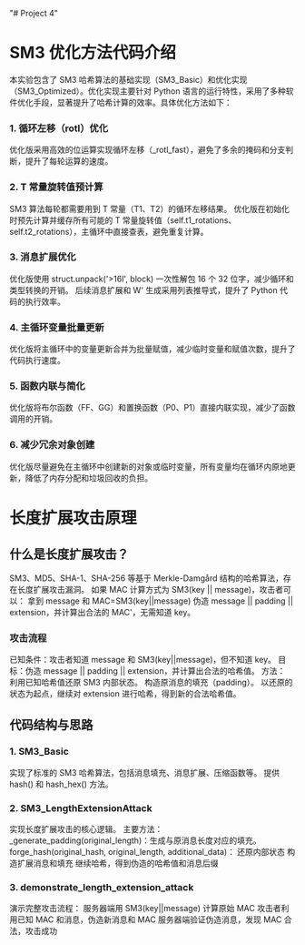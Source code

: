 "# Project 4" 
# SM3 优化方法代码介绍
本实验包含了 SM3 哈希算法的基础实现（SM3_Basic）和优化实现（SM3_Optimized）。优化实现主要针对 Python 语言的运行特性，采用了多种软件优化手段，显著提升了哈希计算的效率。具体优化方法如下：

### 1. 循环左移（rotl）优化
优化版采用高效的位运算实现循环左移（_rotl_fast），避免了多余的掩码和分支判断，提升了每轮运算的速度。
### 2. T 常量旋转值预计算
SM3 算法每轮都需要用到 T 常量（T1、T2）的循环左移结果。
优化版在初始化时预先计算并缓存所有可能的 T 常量旋转值（self.t1_rotations、self.t2_rotations），主循环中直接查表，避免重复计算。
### 3. 消息扩展优化
优化版使用 struct.unpack('>16I', block) 一次性解包 16 个 32 位字，减少循环和类型转换的开销。
后续消息扩展和 W' 生成采用列表推导式，提升了 Python 代码的执行效率。
### 4. 主循环变量批量更新
优化版将主循环中的变量更新合并为批量赋值，减少临时变量和赋值次数，提升了代码执行速度。
### 5. 函数内联与简化
优化版将布尔函数（FF、GG）和置换函数（P0、P1）直接内联实现，减少了函数调用的开销。
### 6. 减少冗余对象创建
优化版尽量避免在主循环中创建新的对象或临时变量，所有变量均在循环内原地更新，降低了内存分配和垃圾回收的负担。

# 长度扩展攻击原理
## 什么是长度扩展攻击？
SM3、MD5、SHA-1、SHA-256 等基于 Merkle-Damgård 结构的哈希算法，存在长度扩展攻击漏洞。
如果 MAC 计算方式为 SM3(key || message)，攻击者可以：
拿到 message 和 MAC=SM3(key||message)
伪造 message || padding || extension，并计算出合法的 MAC'，无需知道 key。
### 攻击流程
已知条件：攻击者知道 message 和 SM3(key||message)，但不知道 key。
目标：伪造 message || padding || extension，并计算出合法的哈希值。
方法：
利用已知哈希值还原 SM3 内部状态。
构造原消息的填充（padding）。
以还原的状态为起点，继续对 extension 进行哈希，得到新的合法哈希值。
## 代码结构与思路
### 1. SM3_Basic
实现了标准的 SM3 哈希算法，包括消息填充、消息扩展、压缩函数等。
提供 hash() 和 hash_hex() 方法。
### 2. SM3_LengthExtensionAttack
实现长度扩展攻击的核心逻辑。
主要方法：
_generate_padding(original_length)：生成与原消息长度对应的填充。
forge_hash(original_hash, original_length, additional_data)：
还原内部状态
构造扩展消息和填充
继续哈希，得到伪造的哈希值和消息后缀
### 3. demonstrate_length_extension_attack
演示完整攻击流程：
服务器端用 SM3(key||message) 计算原始 MAC
攻击者利用已知 MAC 和消息，伪造新消息和 MAC
服务器端验证伪造消息，发现 MAC 合法，攻击成功

